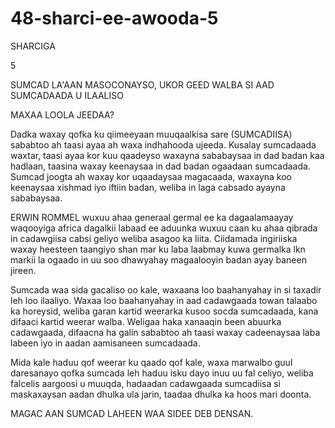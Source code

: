 # 48-sharci-ee-awooda-5

SHARCIGA

  5
  
  
SUMCAD LA'AAN MASOCONAYSO, UKOR GEED WALBA SI AAD SUMCADAADA U ILAALISO

MAXAA LOOLA JEEDAA?

Dadka waxay qofka ku qiimeeyaan muuqaalkisa sare (SUMCADIISA) sababtoo ah taasi ayaa ah waxa indhahooda ujeeda. Kusalay sumcadaada waxtar, taasi ayaa kor kuu qaadeyso waxayna sababaysaa in dad badan kaa hadlaan, taasina waxay keenaysaa in dad badan ogaadaan sumcadaada. Sumcad joogta ah waxay kor uqaadaysaa magacaada, waxayna koo keenaysaa xishmad iyo iftiin badan, weliba in laga cabsado ayayna sababaysaa. 


ERWIN ROMMEL wuxuu ahaa generaal germal ee ka dagaalamaayay waqooyiga africa dagalkii labaad ee aduunka wuxuu caan ku ahaa qibrada in cadawgiisa cabsi geliyo weliba asagoo ka liita. Ciidamada ingiriiska waxay heesteen taangiyo shan mar ku laba laabmay kuwa germalka lkn markii la ogaado in uu soo dhawyahay magaalooyin badan ayay baneen jireen.

Sumcada waa sida gacaliso oo kale, waxaana loo baahanyahay in si taxadir leh loo ilaaliyo. Waxaa loo baahanyahay in aad cadawgaada towan talaabo ka horeysid, weliba garan kartid weerarka kusoo socda sumcadaada, kana difaaci kartid weerar walba. Weligaa haka xanaaqin been abuurka cadawgaada, difaacna ha galin sababtoo ah taasi waxay cadeenaysaa laba labeen iyo in aadan aamisaneen sumcadaada. 

Mida kale haduu qof weerar ku qaado qof kale, waxa marwalbo guul daresanayo qofka sumcada leh haduu isku dayo inuu uu fal celiyo, weliba falcelis aargoosi u muuqda, hadaadan cadawgaada sumcadiisa si maskaxaysan aadan dhulka ula jarin, taadaa dhulka ka hoos mari doonta.


MAGAC AAN SUMCAD LAHEEN WAA SIDEE DEB DENSAN.
